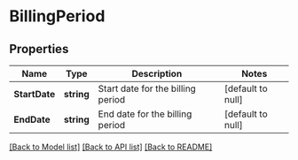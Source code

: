 # BillingPeriod

## Properties
Name | Type | Description | Notes
------------ | ------------- | ------------- | -------------
**StartDate** | **string** | Start date for the billing period | [default to null]
**EndDate** | **string** | End date for the billing period | [default to null]

[[Back to Model list]](../README.md#documentation-for-models) [[Back to API list]](../README.md#documentation-for-api-endpoints) [[Back to README]](../README.md)

